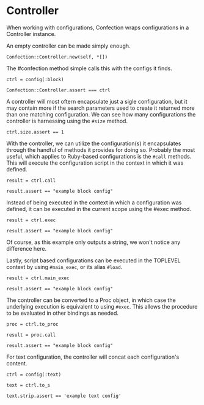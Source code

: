 # Controller

When working with configurations, Confection wraps configurations in a
Controller instance.

An empty controller can be made simply enough.

    Confection::Controller.new(self, *[])

The #confection method simple calls this with the configs it finds.

    ctrl = config(:block)

    Confection::Controller.assert === ctrl

A controller will most oftern encapsulate just a sigle configuration,
but it may contain more if the search parameters used to create it
returned more than one matching configuration. We can see how many
configurations the controller is harnessing using the `#size` method.

    ctrl.size.assert == 1

With the controller, we can utilize the configuration(s) it encapsulates
through the handful of methods it provides for doing so. Probably the 
most useful, which applies to Ruby-based configurations is the `#call`
methods. This will execute the configuration script in the context
in which it was defined.

    result = ctrl.call

    result.assert == "example block config"

Instead of being executed in the context in which a configuration was
defined, it can be executed in the current scope using the #exec method.

    result = ctrl.exec

    result.assert == "example block config"

Of course, as this example only outputs a string, we won't notice any
difference here.

Lastly, script based configurations can be executed in the TOPLEVEL 
context by using `#main_exec`, or its alias `#load`.

    result = ctrl.main_exec

    result.assert == "example block config"

The controller can be converted to a Proc object, in which case the
underlying execution is equivalent to using `#exec`. This allows 
the procedure to be evaluated in other bindings as needed.

    proc = ctrl.to_proc

    result = proc.call

    result.assert == "example block config"

For text configuration, the controller will concat each configuration's 
content.

    ctrl = config(:text)

    text = ctrl.to_s

    text.strip.assert == 'example text config'

